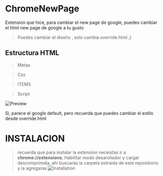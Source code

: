# ChromeNewPage
Extension que hice, para cambiar el new page de google, puedes cambiar el html new page de google a tu gusto
> Puedes cambiar el diseño , solo cambia override.html ;)

## Estructura HTML

>Metas

> Css

> ITEMS

>Script

![Preview](https://cdn.upload.systems/uploads/uKUyk9wk.png)

 Si, parece el google default, pero recuerda que puedes cambiar el estilo desde override.html

# INSTALACION

> recuerda que para instalar la extension neceistas ir a **chrome://extensions**, Habilitar modo desarollador y cargar descomprimida, ahi buscaras la carpeta extraida de este repositiorio y la agregaras
![Installation](https://cdn.upload.systems/uploads/8pPRFZ0S.png)
